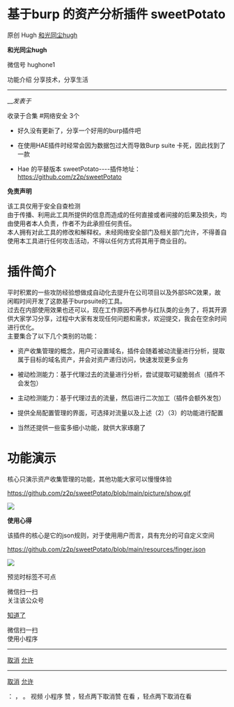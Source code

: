 #  基于burp 的资产分析插件 sweetPotato

原创 Hugh  [ 和光同尘hugh ](javascript:void\(0\);)

**和光同尘hugh** ![]()

微信号 hughone1

功能介绍 分享技术，分享生活

____

___发表于_

收录于合集 #网络安全 3个

  * 好久没有更新了，分享一个好用的burp插件吧

  * 在使用HAE插件时经常会因为数据包过大而导致Burp suite 卡死，因此找到了一款

  * Hae 的平替版本 sweetPotato----插件地址：https://github.com/z2p/sweetPotato

 **免责声明**

该工具仅用于安全自查检测  
由于传播、利用此工具所提供的信息而造成的任何直接或者间接的后果及损失，均由使用者本人负责，作者不为此承担任何责任。  
本人拥有对此工具的修改和解释权。未经网络安全部门及相关部门允许，不得善自使用本工具进行任何攻击活动，不得以任何方式将其用于商业目的。

  

#  **插件简介**

平时积累的一些攻防经验想做成自动化去提升在公司项目以及外部SRC效果，故闲暇时间开发了这款基于burpsuite的工具。  
过去在内部使用效果也还可以，现在工作原因不再参与红队类的业务了，将其开源供大家学习分享，过程中大家有发现任何问题和需求，欢迎提交，我会在空余时间进行优化。  
主要集合了以下几个类别的功能：

  * 资产收集管理的概念，用户可设置域名，插件会随着被动流量进行分析，提取属于目标的域名资产，并会对资产递归访问，快速发现更多业务

  * 被动检测能力：基于代理过去的流量进行分析，尝试提取可疑脆弱点（插件不会发包）

  * 主动检测能力：基于代理过去的流量，然后进行二次加工（插件会额外发包）

  * 提供全局配置管理的界面，可选择对流量以及上述（2）（3）的功能进行配置

  * 当然还提供一些蛮多细小功能，就供大家琢磨了

#  **功能演示**

核心只演示资产收集管理的功能，其他功能大家可以慢慢体验

https://github.com/z2p/sweetPotato/blob/main/picture/show.gif

![](https://raw.githubusercontent.com/tuchuang9/tc1/refs/heads/main/public/20230617223234.png)

  

 **使用心得**  

该插件的核心是它的json规则，对于使用用户而言，具有充分的可自定义空间  

https://github.com/z2p/sweetPotato/blob/main/resources/finger.json

![](https://raw.githubusercontent.com/tuchuang9/tc1/refs/heads/main/public/20230617223249.png)

  

预览时标签不可点

微信扫一扫  
关注该公众号

[知道了](javascript:;)

微信扫一扫  
使用小程序

****

[取消](javascript:void\(0\);) [允许](javascript:void\(0\);)

****

[取消](javascript:void\(0\);) [允许](javascript:void\(0\);)

： ， 。   视频 小程序 赞 ，轻点两下取消赞 在看 ，轻点两下取消在看


